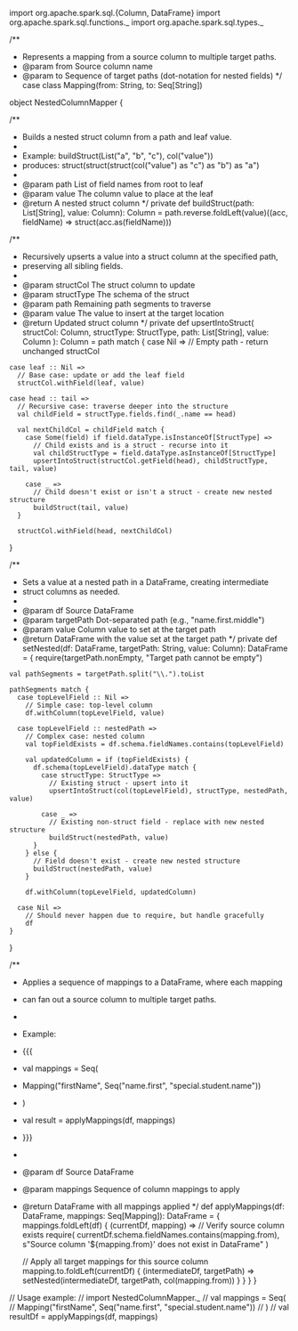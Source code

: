 import org.apache.spark.sql.{Column, DataFrame}
import org.apache.spark.sql.functions._
import org.apache.spark.sql.types._

/**
 * Represents a mapping from a source column to multiple target paths.
 * @param from Source column name
 * @param to Sequence of target paths (dot-notation for nested fields)
 */
case class Mapping(from: String, to: Seq[String])

object NestedColumnMapper {
  
  /**
   * Builds a nested struct column from a path and leaf value.
   * 
   * Example: buildStruct(List("a", "b", "c"), col("value"))
   * produces: struct(struct(struct(col("value") as "c") as "b") as "a")
   * 
   * @param path List of field names from root to leaf
   * @param value The column value to place at the leaf
   * @return A nested struct column
   */
  private def buildStruct(path: List[String], value: Column): Column =
    path.reverse.foldLeft(value)((acc, fieldName) => struct(acc.as(fieldName)))
  
  /**
   * Recursively upserts a value into a struct column at the specified path,
   * preserving all sibling fields.
   * 
   * @param structCol The struct column to update
   * @param structType The schema of the struct
   * @param path Remaining path segments to traverse
   * @param value The value to insert at the target location
   * @return Updated struct column
   */
  private def upsertIntoStruct(
      structCol: Column,
      structType: StructType,
      path: List[String],
      value: Column
  ): Column = path match {
    case Nil =>
      // Empty path - return unchanged
      structCol
      
    case leaf :: Nil =>
      // Base case: update or add the leaf field
      structCol.withField(leaf, value)
      
    case head :: tail =>
      // Recursive case: traverse deeper into the structure
      val childField = structType.fields.find(_.name == head)
      
      val nextChildCol = childField match {
        case Some(field) if field.dataType.isInstanceOf[StructType] =>
          // Child exists and is a struct - recurse into it
          val childStructType = field.dataType.asInstanceOf[StructType]
          upsertIntoStruct(structCol.getField(head), childStructType, tail, value)
          
        case _ =>
          // Child doesn't exist or isn't a struct - create new nested structure
          buildStruct(tail, value)
      }
      
      structCol.withField(head, nextChildCol)
  }
  
  /**
   * Sets a value at a nested path in a DataFrame, creating intermediate
   * struct columns as needed.
   * 
   * @param df Source DataFrame
   * @param targetPath Dot-separated path (e.g., "name.first.middle")
   * @param value Column value to set at the target path
   * @return DataFrame with the value set at the target path
   */
  private def setNested(df: DataFrame, targetPath: String, value: Column): DataFrame = {
    require(targetPath.nonEmpty, "Target path cannot be empty")
    
    val pathSegments = targetPath.split("\\.").toList
    
    pathSegments match {
      case topLevelField :: Nil =>
        // Simple case: top-level column
        df.withColumn(topLevelField, value)
        
      case topLevelField :: nestedPath =>
        // Complex case: nested column
        val topFieldExists = df.schema.fieldNames.contains(topLevelField)
        
        val updatedColumn = if (topFieldExists) {
          df.schema(topLevelField).dataType match {
            case structType: StructType =>
              // Existing struct - upsert into it
              upsertIntoStruct(col(topLevelField), structType, nestedPath, value)
              
            case _ =>
              // Existing non-struct field - replace with new nested structure
              buildStruct(nestedPath, value)
          }
        } else {
          // Field doesn't exist - create new nested structure
          buildStruct(nestedPath, value)
        }
        
        df.withColumn(topLevelField, updatedColumn)
        
      case Nil =>
        // Should never happen due to require, but handle gracefully
        df
    }
  }
  
  /**
   * Applies a sequence of mappings to a DataFrame, where each mapping
   * can fan out a source column to multiple target paths.
   * 
   * Example:
   * {{{
   * val mappings = Seq(
   *   Mapping("firstName", Seq("name.first", "special.student.name"))
   * )
   * val result = applyMappings(df, mappings)
   * }}}
   * 
   * @param df Source DataFrame
   * @param mappings Sequence of column mappings to apply
   * @return DataFrame with all mappings applied
   */
  def applyMappings(df: DataFrame, mappings: Seq[Mapping]): DataFrame = {
    mappings.foldLeft(df) { (currentDf, mapping) =>
      // Verify source column exists
      require(
        currentDf.schema.fieldNames.contains(mapping.from),
        s"Source column '${mapping.from}' does not exist in DataFrame"
      )
      
      // Apply all target mappings for this source column
      mapping.to.foldLeft(currentDf) { (intermediateDf, targetPath) =>
        setNested(intermediateDf, targetPath, col(mapping.from))
      }
    }
  }
}

// Usage example:
// import NestedColumnMapper._
// val mappings = Seq(
//   Mapping("firstName", Seq("name.first", "special.student.name"))
// )
// val resultDf = applyMappings(df, mappings)